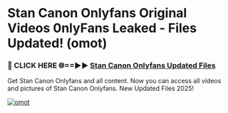 # Stan Canon Onlyfans Original Videos 0nlyFans Leaked - Files Updated! (omot)

<h3>🔴 CLICK HERE 🌐==►► <a href="https://tinyurl.com/2wckxsce" rel="nofollow">Stan Canon Onlyfans Updated Files</a></h3>

Get Stan Canon Onlyfans and all content. Now you can access all videos and pictures of Stan Canon Onlyfans. New Updated Files 2025!

[![omot](https://i.imgur.com/AFduVYN.gif)](https://tinyurl.com/2wckxsce)
